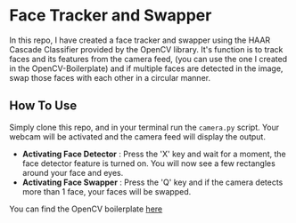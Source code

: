 # Face Tracker and Swapper

In this repo, I have created a face tracker and swapper using the HAAR Cascade Classifier provided by the OpenCV library. It's function is to track faces and its features from the camera feed, (you can use the one I created in the OpenCV-Boilerplate) and if multiple faces are detected in the image, swap those faces with each other in a circular manner. 

## How To Use
Simply clone this repo, and in your terminal run the <code>camera.py</code> script. Your webcam will be activated and the camera feed will display the output.

- **Activating Face Detector** : Press the 'X' key and wait for a moment, the face detector feature is turned on. You will now see a few rectangles around your face and eyes.
- **Activating Face Swapper** : Press the 'Q' key and if the camera detects more than 1 face, your faces will be swapped. 


You can find the OpenCV boilerplate [here](https://www.github.com/prateek-ml/opencv-boilerplate "OpenCV Boilerplate by Prateek Bhardwaj")
